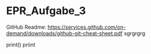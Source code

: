# EPR_Aufgabe_3


GitHub Readme:
https://services.github.com/on-demand/downloads/github-git-cheat-sheet.pdf
sgrgrgrg

print()
priint
